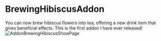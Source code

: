 # BrewingHibiscusAddon
You can now brew hibiscus flowers into tea, offering a new drink item that gives beneficial effects. This is the first addon I have ever released!
![AddonBrewingHibiscusShowPage](https://github.com/user-attachments/assets/5756d57d-af18-4da0-9aaf-338a23df460e)
